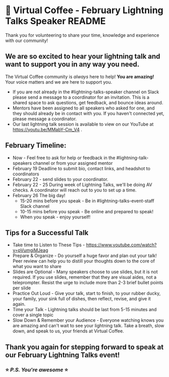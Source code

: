 # :speech_balloon: Virtual Coffee - February Lightning Talks Speaker README

Thank you for volunteering to share your time, knowledge and experience with our community!

## We are so excited to hear your lightning talk and want to support you in any way you need.

The Virtual Coffee community is _always_ here to help! **You are amazing!** Your voice matters and we are here to support you.

- If you are not already in the #lightning-talks-speaker channel on Slack please send a message to a coordinator for an invitation. This is a shared space to ask questions, get feedback, and bounce ideas around.
- Mentors have been assigned to all speakers who asked for one, and they should already be in contact with you. If you haven't connected yet, please message a coordinator.
- Our last lightning talk session is available to view on our YouTube at https://youtu.be/MMabY-Cm_V4 .

## February Timeline:

- Now - Feel free to ask for help or feedback in the #lightning-talk-speakers channel or from your assigned mentor
- February 19 Deadline to submit bio, contact links, and headshot to coordinators
- February 22 - send slides to your coordinator.
- February 22 - 25 During week of Lightning Talks, we'll be doing AV checks. A coordinator will reach out to you to set up a time.
- February 26 The big day!
  - 15-20 mins before you speak - Be in #lightning-talks-event-staff Slack channel
  - 10-15 mins before you speak - Be online and prepared to speak!
  - When you speak - enjoy yourself!

## Tips for a Successful Talk

- Take time to Listen to These Tips - https://www.youtube.com/watch?v=pVumgiMJeag
- Prepare & Organize - Do yourself a huge favor and plan out your talk! Peer review can help you to distill your thoughts down to the core of what you want to share
- Slides are Optional - Many speakers choose to use slides, but it is not required. If you use slides, remember that they are visual aides, not a teleprompter. Resist the urge to include more than 2-3 brief bullet points per slide
- Practice Out Loud - Give your talk, start to finish, to your rubber ducky, your family, your sink full of dishes, then reflect, revise, and give it again.
- Time your Talk - Lightning talks should be last from 5-15 minutes and cover a single topic
- Slow Down & Remember your Audience - Everyone watching knows you are amazing and can't wait to see your lightning talk. Take a breath, slow down, and speak to us, your friends at Virtual Coffee.

## Thank you again for stepping forward to speak at our February Lightning Talks event!

### :star: _P.S. You're awesome_ :star:
